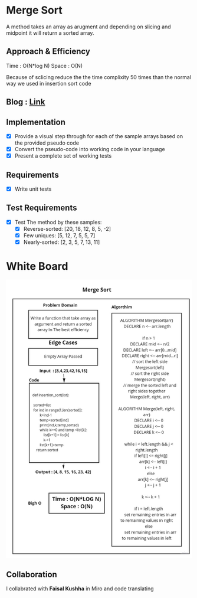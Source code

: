# Merge Sort

<!-- Description of the challenge -->

A method takes an array as arugment and depending on slicing and midpoint it
will return a sorted array.

## Approach & Efficiency

<!-- What approach did you take? Discuss Why. What is the Big O space/time for this approach? -->

Time :  O(N*log N)
Space : O(N)

Because of sclicing reduce the the time complixity 50 times than the normal way we used in insertion sort code

## Blog : [Link](BLOG.md)

## Implementation

* [x] Provide a visual step through for each of the sample arrays based on the provided pseudo code
* [x] Convert the pseudo-code into working code in your language
* [x] Present a complete set of working tests

## Requirements

* [x] Write unit tests

## Test Requirements

* [x] Test The method by these samples:
    - [x] Reverse-sorted: [20, 18, 12, 8, 5, -2]
    - [x] Few uniques: [5, 12, 7, 5, 5, 7]
    - [x] Nearly-sorted: [2, 3, 5, 7, 13, 11]
# White Board

![Merg_Sort](/python/merge_sort/merge_sort.png)

## Collaboration

I collabrated with **Faisal Kushha** in Miro and code translating
